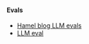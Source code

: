 #### Evals

- [Hamel blog LLM evals](https://hamel.dev/blog/posts/evals/)
- [LLM eval](https://langtrace.ai/)

